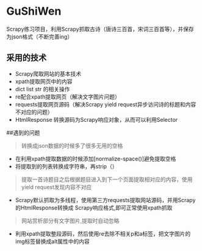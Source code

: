 # GuShiWen
Scrapy练习项目，利用Scrapy抓取古诗（唐诗三百首，宋词三百首等），并保存为json格式（不断完善ing）
## 采用的技术
- Scrapy爬取网站的基本技术
- xpath提取网页中的内容
- dict list str 的相关操作
- re配合xpath提取网页（解决文字图片问题）
- requests提取网页源码（解决Scrapy yield request异步访问诗的标题和内容不对应的问题）
- HtmlResponse 转换源码为Scrapy响应对象，从而可以利用Selector

##遇到的问题
> 转换成json数据的时候多了很多无用的空格
- 在利用xpath提取数据的时候添加[normalize-space()]避免提取空格
- 将提取到的列表转换成字符串，再strip（）

> 提取一首诗题目之后根据题目进入到下一个页面提取相对应的内容，使用yield request发现内容不对应
- Scrapy默认抓取为多线程，使用第三方requests提取网站源码，并用Scrapy的HtmlResponse转换成
  Scrapy响应格式,即可正常使用xpath抓取

> 网站赏析部分有文字图片,提取时自动忽略
- 利用xpath提取整段源码，然后使用re去除不相关p和a标签，把文字图片的img标签替换成alt属性中的内容
